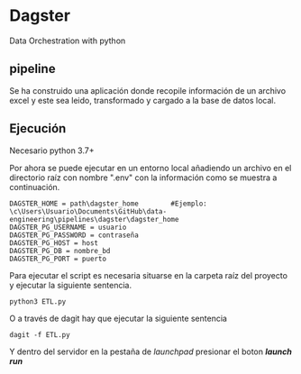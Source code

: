 # Dagster
Data Orchestration with python 

## pipeline 
Se ha construido una aplicación donde recopile información de un archivo excel y este sea leido, transformado y cargado a la base de datos local.

## Ejecución
Necesario python 3.7+

Por ahora se puede ejecutar en un entorno local añadiendo un archivo en el directorio raíz con nombre ".env" con la información como se muestra a continuación.
```
DAGSTER_HOME = path\dagster_home        #Ejemplo: \c\Users\Usuario\Documents\GitHub\data-engineering\pipelines\dagster\dagster_home
DAGSTER_PG_USERNAME = usuario
DAGSTER_PG_PASSWORD = contraseña
DAGSTER_PG_HOST = host
DAGSTER_PG_DB = nombre_bd
DAGSTER_PG_PORT = puerto
```

Para ejecutar el script es necesaria situarse en la carpeta raíz del proyecto y ejecutar la siguiente sentencia.

```
python3 ETL.py
```
O a través de dagit hay que ejecutar la siguiente sentencia

```
dagit -f ETL.py
```
Y dentro del servidor en la pestaña de _launchpad_ presionar el boton _**launch run**_
